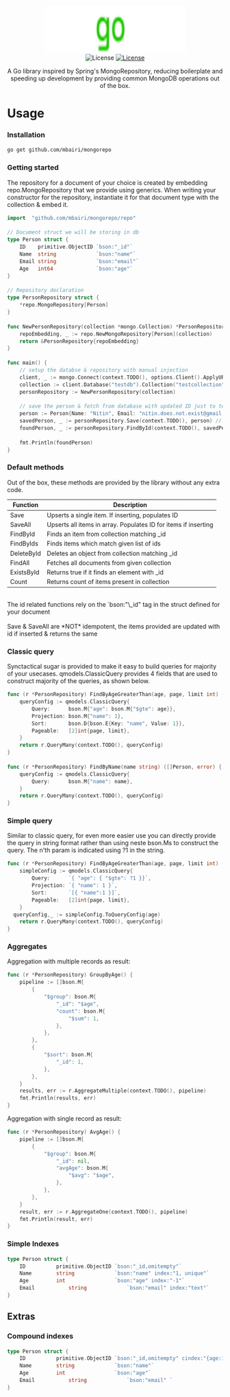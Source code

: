 <p align="center">
<img width="330" height="110" src="logo.svg" border="0" alt="kelindar/column"/> <br/>
<a><img src="https://img.shields.io/github/go-mod/go-version/mbairi/mongorepo" alt="License"></a> 
<a href="https://opensource.org/licenses/MIT"><img src="https://img.shields.io/badge/License-MIT-green.svg" alt="License"></a> 
</p>

<p align = "center">A Go library inspired by Spring's MongoRepository, reducing boilerplate and speeding up development by providing common MongoDB operations out of the box. </p>

# Usage

### Installation

```bash
go get github.com/mbairi/mongorepo
```

### Getting started

The repository for a document of your choice is created by embedding repo.MongoRepository that we provide using generics. When writing your constructor for the repository, instantiate it for that document type with the collection & embed it.

```go
import 	"github.com/mbairi/mongorepo/repo"

// Document struct we will be storing in db
type Person struct {
	ID    primitive.ObjectID `bson:"_id"`
	Name  string             `bson:"name"`
	Email string             `bson:"email"`
	Age   int64              `bson:"age"`
}

// Repository declaration
type PersonRepository struct {
	*repo.MongoRepository[Person]
}

func NewPersonRepository(collection *mongo.Collection) *PersonRepository {
	repoEmbedding, _ := repo.NewMongoRepository[Person](collection)
	return &PersonRepository{repoEmbedding}
}

func main() {
	// setup the databse & repository with manual injection
	client, _ := mongo.Connect(context.TODO(), options.Client().ApplyURI("mongodb://localhost:27017/testdb"))
	collection := client.Database("testdb").Collection("testcollection")
	personRepository := NewPersonRepository(collection)

	// save the person & fetch from database with updated ID just to test
	person := Person{Name: "Nitin", Email: "nitin.does.not.exist@gmail.com", Age: 26}
	savedPerson, _ := personRepository.Save(context.TODO(), person) // returns with updated ID ( input is NOT idempotent )
	foundPerson, _ := personRepository.FindById(context.TODO(), savedPerson.ID)

	fmt.Println(foundPerson)
}

```

### Default methods

Out of the box, these methods are provided by the library without any extra code.

| Function   | Description                                                     |
| ---------- | --------------------------------------------------------------- |
| Save       | Upserts a single item. If inserting, populates ID               |
| SaveAll    | Upserts all items in array. Populates ID for items if inserting |
| FindById   | Finds an item from collection matching \_id                     |
| FindByIds  | Finds items which match given list of ids                       |
| DeleteById | Deletes an object from collection matching \_id                 |
| FindAll    | Fetches all documents from given collection                     |
| ExistsById | Returns true if it finds an element with \_id                   |
| Count      | Returns count of items present in collection                    |

<br/>
The id related functions rely on the `bson:"\_id" tag in the struct defined for your document
<br/><br/>
Save & SaveAll are *NOT* idempotent, the items provided are updated with id if inserted & returns the same

### Classic query

Synctactical sugar is provided to make it easy to build queries for majority of your usecases.
qmodels.ClassicQuery provides 4 fields that are used to construct majority of the queries, as shown below.

```go
func (r *PersonRepository) FindByAgeGreaterThan(age, page, limit int) ([]Person, error) {
	queryConfig := qmodels.ClassicQuery{
		Query:      bson.M{"age": bson.M{"$gte": age}},
		Projection: bson.M{"name": 1},
		Sort:       bson.D{bson.E{Key: "name", Value: 1}},
		Pageable:   [2]int{page, limit},
	}
	return r.QueryMany(context.TODO(), queryConfig)
}

func (r *PersonRepository) FindByName(name string) ([]Person, error) {
	queryConfig := qmodels.ClassicQuery{
		Query:      bson.M{"name": name},
	}
	return r.QueryMany(context.TODO(), queryConfig)
}
```

### Simple query

Similar to classic query, for even more easier use you can directly provide the query in string format rather than using neste bson.Ms to construct the query. The n'th param is indicated using ?1 in the string.

```go
func (r *PersonRepository) FindByAgeGreaterThan(age, page, limit int) ([]Person, error) {
	simpleConfig := qmodels.ClassicQuery{
		Query:      `{ "age": { "$gte": ?1 }}`,
		Projection: `{ "name": 1 }`,
		Sort:       `[{ "name":1 }]`,
		Pageable:   [2]int{page, limit},
	}
  queryConfig,_ := simpleConfig.ToQueryConfig(age)
	return r.QueryMany(context.TODO(), queryConfig)
}
```

### Aggregates

Aggregation with multiple records as result:

```go
func (r *PersonRepository) GroupByAge() {
	pipeline := []bson.M{
		{
			"$group": bson.M{
				"_id": "$age",
				"count": bson.M{
					"$sum": 1,
				},
			},
		},
		{
			"$sort": bson.M{
				"_id": 1,
			},
		},
	}
	results, err := r.AggregateMultiple(context.TODO(), pipeline)
	fmt.Println(results, err)
}

```

Aggregation with single record as result:

```go
func (r *PersonRepository) AvgAge() {
	pipeline := []bson.M{
		{
			"$group": bson.M{
				"_id": nil,
				"avgAge": bson.M{
					"$avg": "$age",
				},
			},
		},
	}
	result, err := r.AggregateOne(context.TODO(), pipeline)
	fmt.Println(result, err)
}
```

### Simple Indexes

```go
type Person struct {
	ID          primitive.ObjectID `bson:"_id,omitempty"`
	Name        string             `bson:"name" index:"1, unique"`
	Age         int                `bson:"age" index:"-1"`
	Email 			string             `bson:"email" index:"text"`
}
```

## Extras

### Compound indexes

```go
type Person struct {
	ID          primitive.ObjectID `bson:"_id,omitempty" cindex:"{age:1,name:-1};{age:1,email:1}"`
	Name        string             `bson:"name"`
	Age         int                `bson:"age"`
	Email 			string             `bson:"email" `
}
```
